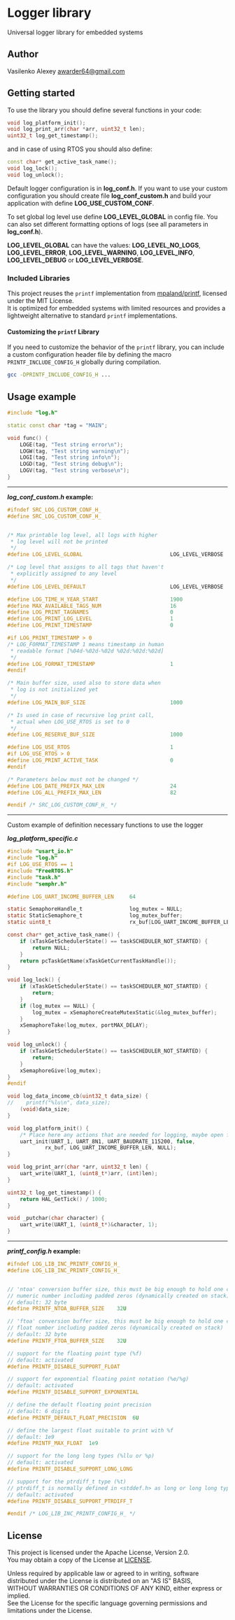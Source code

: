 # Logger library
Universal logger library for embedded systems

## Author
Vasilenko Alexey awarder64@gmail.com

## Getting started
To use the library you should define several functions in your code:
```c++
void log_platform_init();
void log_print_arr(char *arr, uint32_t len);
uint32_t log_get_timestamp();
```
and in case of using RTOS you should also define:
```c++
const char* get_active_task_name();
void log_lock();
void log_unlock();
```
Default logger configuration is in **log_conf.h**. If you want to use your custom configuration you should create file **log_conf_custom.h** and build your application with define **LOG_USE_CUSTOM_CONF**.


To set global log level use define **LOG_LEVEL_GLOBAL** in config file. You can also set different formatting options of logs (see all parameters in **log_conf.h**).

**LOG_LEVEL_GLOBAL** can have the values: **LOG_LEVEL_NO_LOGS**, **LOG_LEVEL_ERROR**, **LOG_LEVEL_WARNING**, **LOG_LEVEL_INFO**, **LOG_LEVEL_DEBUG** or **LOG_LEVEL_VERBOSE**.

### Included Libraries

This project reuses the `printf` implementation from [mpaland/printf](https://github.com/mpaland/printf), licensed under the MIT License.  
It is optimized for embedded systems with limited resources and provides a lightweight alternative to standard `printf` implementations.

#### Customizing the `printf` Library

If you need to customize the behavior of the `printf` library, you can include a custom configuration header file by defining the macro `PRINTF_INCLUDE_CONFIG_H` globally during compilation.

```bash
gcc -DPRINTF_INCLUDE_CONFIG_H ...
```

## Usage example
```cpp
#include "log.h"

static const char *tag = "MAIN";

void func() {
    LOGE(tag, "Test string error\n");
    LOGW(tag, "Test string warning\n");
    LOGI(tag, "Test string info\n");
    LOGD(tag, "Test string debug\n");
    LOGV(tag, "Test string verbose\n");
}
```
---
*****log_conf_custom.h*** example:**
```c
#ifndef SRC_LOG_CUSTOM_CONF_H_
#define SRC_LOG_CUSTOM_CONF_H_


/* Max printable log level, all logs with higher
 * log level will not be printed
 */
#define LOG_LEVEL_GLOBAL                            LOG_LEVEL_VERBOSE

/* Log level that assigns to all tags that haven't
 * explicitly assigned to any level
 */
#define LOG_LEVEL_DEFAULT                           LOG_LEVEL_VERBOSE

#define LOG_TIME_H_YEAR_START                       1900
#define MAX_AVAILABLE_TAGS_NUM                      16
#define LOG_PRINT_TAGNAMES                          0
#define LOG_PRINT_LOG_LEVEL                         1
#define LOG_PRINT_TIMESTAMP                         0

#if LOG_PRINT_TIMESTAMP > 0
/* LOG_FORMAT_TIMESTAMP 1 means timestamp in human
 * readable format [%04d-%02d-%02d %02d:%02d:%02d]
 */
#define LOG_FORMAT_TIMESTAMP                        1
#endif

/* Main buffer size, used also to store data when
 * log is not initialized yet
 */
#define LOG_MAIN_BUF_SIZE                           1000

/* Is used in case of recursive log print call,
 * actual when LOG_USE_RTOS is set to 0
 */
#define LOG_RESERVE_BUF_SIZE                        1000

#define LOG_USE_RTOS                                1
#if LOG_USE_RTOS > 0
#define LOG_PRINT_ACTIVE_TASK                       0
#endif

/* Parameters below must not be changed */
#define LOG_DATE_PREFIX_MAX_LEN                     24
#define LOG_ALL_PREFIX_MAX_LEN                      82

#endif /* SRC_LOG_CUSTOM_CONF_H_ */
```
---
Custom example of definition necessary functions to use the logger

***log_platform_specific.c***

```c
#include "usart_io.h"
#include "log.h"
#if LOG_USE_RTOS == 1
#include "FreeRTOS.h"
#include "task.h"
#include "semphr.h"

#define LOG_UART_INCOME_BUFFER_LEN     64

static SemaphoreHandle_t               log_mutex = NULL;
static StaticSemaphore_t               log_mutex_buffer;
static uint8_t                         rx_buf[LOG_UART_INCOME_BUFFER_LEN];

const char* get_active_task_name() {
    if (xTaskGetSchedulerState() == taskSCHEDULER_NOT_STARTED) {
        return NULL;
    }
    return pcTaskGetName(xTaskGetCurrentTaskHandle());
}

void log_lock() {
    if (xTaskGetSchedulerState() == taskSCHEDULER_NOT_STARTED) {
        return;
    }
    if (log_mutex == NULL) {
        log_mutex = xSemaphoreCreateMutexStatic(&log_mutex_buffer);
    }
    xSemaphoreTake(log_mutex, portMAX_DELAY);
}

void log_unlock() {
    if (xTaskGetSchedulerState() == taskSCHEDULER_NOT_STARTED) {
        return;
    }
    xSemaphoreGive(log_mutex);
}
#endif

void log_data_income_cb(uint32_t data_size) {
//    printf("%lu\n", data_size);
    (void)data_size;
}

void log_platform_init() {
    /* Place here any actions that are needed for logging, maybe open file or init some peripheral */
    uart_init(UART_1, UART_8N1, UART_BAUDRATE_115200, false,
            rx_buf, LOG_UART_INCOME_BUFFER_LEN, NULL);
}

void log_print_arr(char *arr, uint32_t len) {
    uart_write(UART_1, (uint8_t*)arr, (int)len);
}

uint32_t log_get_timestamp() {
    return HAL_GetTick() / 1000;
}

void _putchar(char character) {
    uart_write(UART_1, (uint8_t*)&character, 1);
}

```
---
*****printf_config.h*** example:**
```c
#ifndef LOG_LIB_INC_PRINTF_CONFIG_H_
#define LOG_LIB_INC_PRINTF_CONFIG_H_


// 'ntoa' conversion buffer size, this must be big enough to hold one converted
// numeric number including padded zeros (dynamically created on stack)
// default: 32 byte
#define PRINTF_NTOA_BUFFER_SIZE    32U

// 'ftoa' conversion buffer size, this must be big enough to hold one converted
// float number including padded zeros (dynamically created on stack)
// default: 32 byte
#define PRINTF_FTOA_BUFFER_SIZE    32U

// support for the floating point type (%f)
// default: activated
#define PRINTF_DISABLE_SUPPORT_FLOAT

// support for exponential floating point notation (%e/%g)
// default: activated
#define PRINTF_DISABLE_SUPPORT_EXPONENTIAL

// define the default floating point precision
// default: 6 digits
#define PRINTF_DEFAULT_FLOAT_PRECISION  6U

// define the largest float suitable to print with %f
// default: 1e9
#define PRINTF_MAX_FLOAT  1e9

// support for the long long types (%llu or %p)
// default: activated
#define PRINTF_DISABLE_SUPPORT_LONG_LONG

// support for the ptrdiff_t type (%t)
// ptrdiff_t is normally defined in <stddef.h> as long or long long type
// default: activated
#define PRINTF_DISABLE_SUPPORT_PTRDIFF_T

#endif /* LOG_LIB_INC_PRINTF_CONFIG_H_ */

```

## License

This project is licensed under the Apache License, Version 2.0.  
You may obtain a copy of the License at [LICENSE](./LICENSE).

Unless required by applicable law or agreed to in writing, software distributed under the License is distributed on an "AS IS" BASIS,  
WITHOUT WARRANTIES OR CONDITIONS OF ANY KIND, either express or implied.  
See the License for the specific language governing permissions and limitations under the License.
